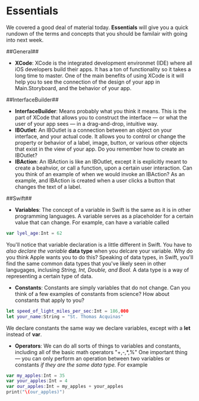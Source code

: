 # Essentials

We covered a good deal of material today.  **Essentials** will give you a quick rundown of the terms and concepts that you should be familair with going into next week.

##General##
+ **XCode**: XCode is the integrated development environmet (IDE) where all iOS developers build their apps. It has a ton of functionality so it takes a long time to master.  One of the main benefits of using XCode is it will help you to see the connection of the design of your app in Main.Storyboard, and the behavior of your app.

##InterfaceBuilder##
+ **InterfaceBuilder**: Means probably what you think it means.  This is the part of XCode that allows you to construct the interface — or what the user of your app sees — in a drag-and-drop, intuitive way.
+ **IBOutlet**: An IBOutlet is a connection between an object on your interface, and your actual code.  It allows you to control or change the property or behavior of a label, image, button, or various other objects that exist in the view of your app.  Do you remember how to create an IBOutlet?  
+ **IBAction**: An IBAction is like an IBOutlet, except it is explicitly meant to create a beahvior, or call a function, upon a certain user interaction.  Can you think of an example of when we would invoke an IBAction?  As an example, and IBAction is created when a user clicks a button that changes the text of a label.

##Swift##
+ **Variables**: The concept of a variable in Swift is the same as it is in other programming languages. A variable serves as a placeholder for a certain value that can change.  For example, can have a variable called 

```Swift
var lyel_age:Int = 62
```

You'll notice that variable declaration is a little different in Swift.  You have to *also declare the variable* **data type** when you delcare your variable.  Why do you think Apple wants you to do this?
Speaking of data types, in Swift, you'll find the same common data types that you've likely seen in other langugages, inclusing *String, Int, Double, and Bool.*  A data type is a way of representing a certain type of data.  
+ **Constants**: Constants are simply variables that do not change.  Can you think of a few examples of constants from science?  How about constants that apply to you?
```Swift
let speed_of_light_miles_per_sec:Int = 186,000 
let your_name:String = "St. Thomas Acquinas"
```
We declare constants the same way we declare variables, except with a **let** instead of **var**.
+ **Operators**: We can do all sorts of things to variables and constants, including all of the basic math operators "+,-,*,%"  One important thing — you can only perform an operation between two variables or constants *if they are the same data type.*  For example
```Swift
var my_apples:Int = 35
var your_apples:Int = 4
var our_apples:Int = my_apples + your_apples
print("\(our_apples)")
```
